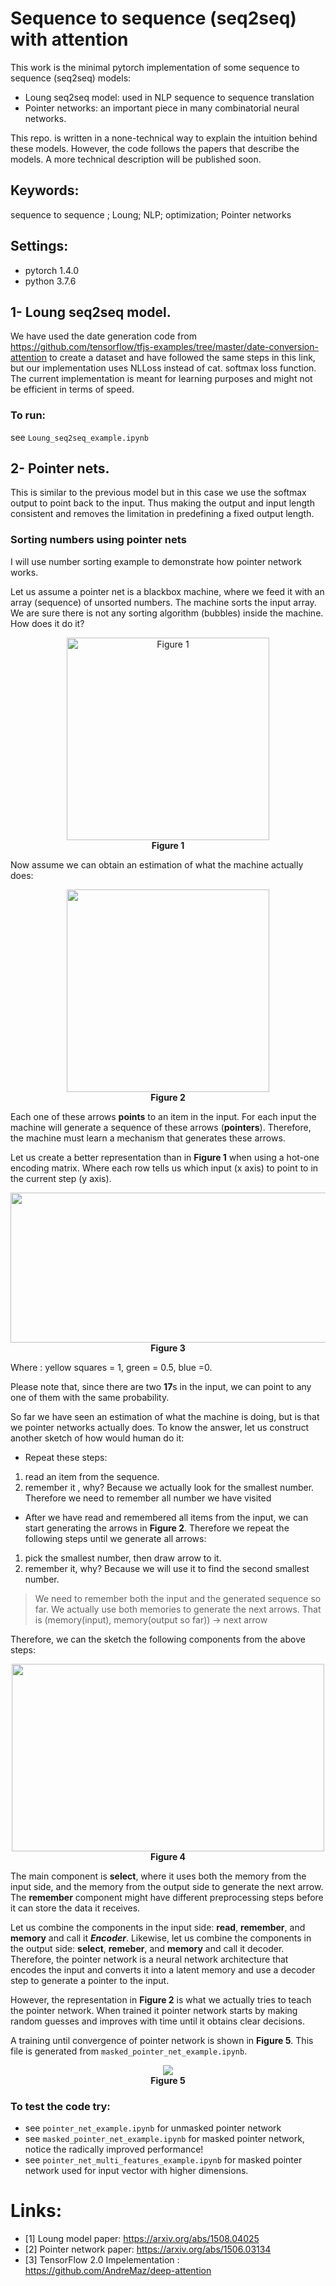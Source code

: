 # Sequence to sequence (seq2seq) with attention 

This work is the minimal pytorch implementation of some sequence to sequence (seq2seq) models:
* Loung seq2seq model: used in NLP sequence to sequence translation
* Pointer networks: an important piece in many combinatorial neural networks.


This repo. is written in a none-technical way to explain the intuition behind these models. However, the code follows the papers that describe the models. A more technical description will be published soon.

## Keywords:
sequence to sequence ; Loung; NLP; optimization; Pointer networks


## Settings:
- pytorch 1.4.0
- python 3.7.6


## 1- Loung seq2seq model.
 We have used the date generation code from https://github.com/tensorflow/tfjs-examples/tree/master/date-conversion-attention to create a dataset and have followed the same steps in this link, but our implementation uses NLLoss instead of cat. softmax loss function. 
The current implementation is meant for learning purposes and might not be efficient in terms of speed.

### To run:
  see `Loung_seq2seq_example.ipynb`

## 2- Pointer nets.
 This is similar to the previous model but in this case we use the softmax output to point back to the input. Thus making the output and input length consistent and removes the limitation in predefining a fixed output length. 

### Sorting numbers using pointer nets
 I will use number sorting example to demonstrate how pointer network works.

 Let us assume a pointer net is a blackbox machine, where we feed it with an array (sequence) of unsorted numbers. The machine sorts the input array. We are sure there is not any sorting algorithm (bubbles) inside the machine. How does it do it?

 <p align="center">
  <img src="images/ptr_machine_1.png" width="324" height="324" alt="Figure 1">
  <br><b> Figure 1 </b>
</p>
  
 Now assume we can obtain an estimation of what the machine actually does:

<p align="center">
  <img src="images/ptr_machine_2.png" width="324" height="324">
  <br><b> Figure 2 </b>
</p>

Each one of these arrows <b>points</b> to an item in the input. For each input the machine will generate a sequence of these arrows (<b>pointers</b>). Therefore, the machine must learn a mechanism that generates these arrows.

Let us create a better representation than in <b>Figure 1</b> when using a hot-one encoding matrix. Where each row tells us which input (x axis) to point to in the current step (y axis).

<p align="center">
  <img src="images/ptr_machine_3.png" width="650" height="240">
  <br><b>Figure 3</b>
</p>

Where : yellow squares = 1, green = 0.5, blue =0.

Please note that, since there are two <b>17</b>s in the input, we can point to any one of them with the same probability.

So far we have seen an estimation of what the machine is doing, but is that we pointer networks actually does. To know the answer, let us construct another sketch of how would human do it:
- Repeat these steps:
1. read an item from the sequence. 
2. remember it , why? Because we actually look for the smallest number. Therefore we need to remember all number we have visited
- After we have read and remembered all items from the input, we can start generating the arrows in <b>Figure 2</b>. Therefore we repeat the following steps until we generate all arrows:
1. pick the smallest number, then draw arrow to it.
2. remember it, why? Because we will use it to find the second smallest number.
 
> We need to remember both the input and the generated sequence so far. We actually use both memories to generate the next arrows. That is (memory(input), memory(output so far)) -> next arrow 

Therefore, we can the sketch the following components from the above steps:

<p align="center">
  <img src="images/ptr_machine_4.png" width="500" height="300">
  <br><b>Figure 4</b>
</p>
The main component is <b>select</b>, where it uses both the memory from the input side, and the memory from the output side to generate the next arrow. The <b>remember</b> component might have different preprocessing steps before it can store the data it receives.

Let us combine the components in the input side: <b>read</b>, <b>remember</b>, and <b>memory</b> and call it <i><b>Encoder</b></i>. Likewise, let us combine the components in the output side: <b>select</b>, <b>remeber</b>, and <b>memory</b> and call it decoder. Therefore, the pointer network is a neural network architecture that encodes the input and converts it into a latent memory and use a decoder step to generate a pointer to the input. 

However, the representation in <b>Figure 2</b> is what we actually tries to teach the pointer network. When trained it pointer network starts by making random guesses and improves with time until it obtains clear decisions. 

A training until convergence of pointer network is shown in <b>Figure 5</b>. This file is generated from `masked_pointer_net_example.ipynb`.

<p align="center">
  <img src="images/animated.gif">
  <br><b>Figure 5</b>
</p>





### To test the code try:
  - see `pointer_net_example.ipynb` for unmasked pointer network 
  - see  `masked_pointer_net_example.ipynb` for masked pointer network, notice the radically improved performance!
  - see  `pointer_net_multi_features_example.ipynb` for masked pointer network used for input vector with higher dimensions.

# Links:
- [1] Loung model paper: https://arxiv.org/abs/1508.04025
- [2] Pointer network paper: https://arxiv.org/abs/1506.03134
- [3] TensorFlow 2.0 Impelementation : https://github.com/AndreMaz/deep-attention
